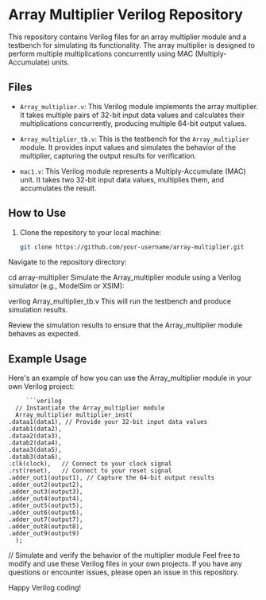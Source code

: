 # Array Multiplier Verilog Repository

This repository contains Verilog files for an array multiplier module and a testbench for simulating its functionality. The array multiplier is designed to perform multiple multiplications concurrently using MAC (Multiply-Accumulate) units.

## Files

- `Array_multiplier.v`: This Verilog module implements the array multiplier. It takes multiple pairs of 32-bit input data values and calculates their multiplications concurrently, producing multiple 64-bit output values.

- `Array_multiplier_tb.v`: This is the testbench for the `Array_multiplier` module. It provides input values and simulates the behavior of the multiplier, capturing the output results for verification.

- `mac1.v`: This Verilog module represents a Multiply-Accumulate (MAC) unit. It takes two 32-bit input data values, multiplies them, and accumulates the result.

## How to Use

1. Clone the repository to your local machine:

   ```bash
   git clone https://github.com/your-username/array-multiplier.git
Navigate to the repository directory:


cd array-multiplier
Simulate the Array_multiplier module using a Verilog simulator (e.g., ModelSim or XSIM):


verilog Array_multiplier_tb.v
This will run the testbench and produce simulation results.

Review the simulation results to ensure that the Array_multiplier module behaves as expected.

## Example Usage
Here's an example of how you can use the Array_multiplier module in your own Verilog project:

         ```verilog
      // Instantiate the Array_multiplier module
      Array_multiplier multiplier_inst(
    .dataa1(data1), // Provide your 32-bit input data values
    .datab1(data2),
    .dataa2(data3),
    .datab2(data4),
    .dataa3(data5),
    .datab3(data6),
    .clk(clock),   // Connect to your clock signal
    .rst(reset),   // Connect to your reset signal
    .adder_out1(output1), // Capture the 64-bit output results
    .adder_out2(output2),
    .adder_out3(output3),
    .adder_out4(output4),
    .adder_out5(output5),
    .adder_out6(output6),
    .adder_out7(output7),
    .adder_out8(output8),
    .adder_out9(output9)
      );

// Simulate and verify the behavior of the multiplier module
Feel free to modify and use these Verilog files in your own projects. If you have any questions or encounter issues, please open an issue in this repository.

Happy Verilog coding!
